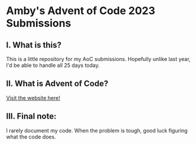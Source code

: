 # Amby's Advent of Code 2023 Submissions

## I. What is this?
This is a little repository for my AoC submissions.
Hopefully unlike last year, I'd be able to handle all 25 days today.

## II. What is Advent of Code?
[Visit the website here!](https://adventofcode.com)

## III. Final note:
I rarely document my code. When the problem is tough, good luck figuring what the code does.